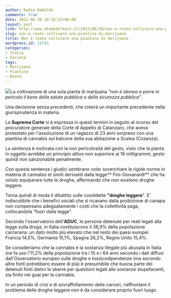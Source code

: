 ```yaml
---
author: Radio Rebelde
comments: true
date: 2012-06-30 10:18:32+00:00
layout: post
link: http://www.atomodelmale.it/2012/06/30/non-e-reato-coltivare-una-piantina-di-marijuana/
slug: non-e-reato-coltivare-una-piantina-di-marijuana
title: Non è reato coltivare una piantina di marijuana
wordpress_id: 11743
categories:
- Italia
- Società
tags:
- Marijuana
- Piantina
- Reato
---
```


[![](http://www.atomodelmale.it/wp-content/uploads/2012/06/maria-300x228.jpg)](http://www.atomodelmale.it/wp-content/uploads/2012/06/maria.jpg)La coltivazione di una sola pianta di marijuana _"non è idonea a porre in pericolo il bene della salute pubblica o della sicurezza pubblica"_.

Una decisione senza precedenti, che creerà un importante precedente nella giurisprudenza in materia.

La **Suprema Corte** si è espressa in questi termini in seguito al ricorso del procuratore generale della Corte di Appello di Catanzaro, che aveva protestato per l'assoluzione di un ragazzo di 23 anni sorpreso con una piantina di cannabis sul balcone della sua abitazione a Scalea (Cosenza).

La sentenza è motivata con la non pericolosità del gesto, visto che la pianta in oggetto avrebbe un principio attivo non superiore ai 16 milligrammi; gesto quindi non sanzionabile penalmente.

Con questa sentenza i giudici sembrano voler soverchiare le rigide norme in materia di cannabis et simili derivanti dalla legge** Fini-Giovanardi** che ha voluto equiparare tutte le droghe, affermando che non esistono droghe leggere.



Torna quindi di moda il dibattito sulle cosiddette **"droghe leggere**". E' indiscutibile che i benefici sociali che si ricavano dalla proibizione di canapa non compensano adeguatamente i costi che la collettività paga, collocandola "fuori dalla legge".

Secondo l'osservatorio dell'**ADUC**, le persone detenute per reati legati alla legge sulla droga, in Italia costituiscono il 36,9% della popolazione carceraria: un dato molto più elevato che nel resto dei paesi europei: Francia 14,5%, Germania 15,1%, Spagna 26,2%, Regno Unito 15,4%.

Se consideriamo che la cannabis è la sostanza illegale più abusata in Italia (ne fa uso l'11,2% della popolazione tra i 15 e i 64 anni secondo i dati diffusi dall'Osservatorio europeo sulle droghe e tossicodipendenze (ma secondo altre fonti potrebbero essere di più) è presumibile che buona parte dei detenuti finiti dietro le sbarre per questioni legati alle sostanze stupefacenti, sia finito nei guai per la cannabis.

In un periodo di crisi e di sovraffollamento delle carceri, riaffrontare il problema delle droghe leggere non è da considerare proprio fuori luogo.
